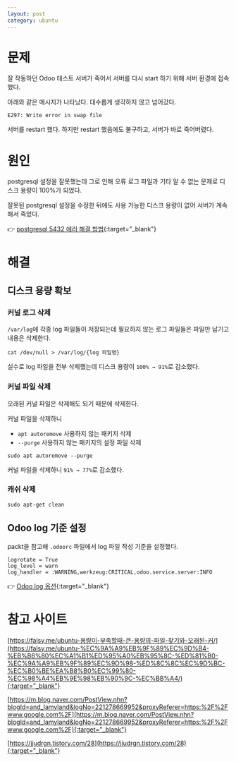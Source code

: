 ```yaml
---
layout: post
category: ubuntu 
---
```


# 문제

잘 작동하던 Odoo 테스트 서버가 죽어서 서버를 다시 start 하기 위해 서버 환경에 접속했다. 

아래와 같은 메시지가 나타났다. 대수롭게 생각하지 않고 넘어갔다. 

```shell
E297: Write error in swap file
```

서버를 restart 했다. 하지만 restart 했음에도 불구하고, 서버가 바로 죽어버렸다. 

# 원인

postgresql 설정을 잘못했는데 그로 인해 오류 로그 파일과 기타 알 수 없는 문제로 디스크 용량이 100%가 되었다. 

잘못된 postgresql 설정을 수정한 뒤에도 사용 가능한 디스크 용량이 없어 서버가 계속해서 죽었다.

👉 [postgresql 5432 에러 해결 방법](https://stackoverflow.com/questions/42653690/psql-could-not-connect-to-server-no-such-file-or-directory-5432-error){:target="_blank"}

# 해결

## 디스크 용량 확보

### 커널 로그 삭제

`/var/log`에 각종 log 파일들이 저장되는데 필요하지 않는 로그 파일들은 파일만 남기고 내용은 삭제한다.

```shell
cat /dev/null > /var/log/{log 파일명}
```

실수로 log 파일을 전부 삭제했는데 디스크 용량이 `100% → 91%`로 감소했다. 

### 커널 파일 삭제

오래된 커널 파일은 삭제해도 되기 때문에 삭제한다. 

커널 파일을 삭제하니 

- `apt autoremove` 사용하지 않는 패키지 삭제
- `--purge` 사용하지 않는 패키지의 설정 파일 삭제

```shell
sudo apt autoremove --purge
```

커널 파일을 삭제하니 `91% → 77%`로 감소했다. 

### 캐쉬 삭제

```shell
sudo apt-get clean
```

## Odoo log 기준 설정

packt을 참고해 `.odoorc` 파일에서 log 파일 작성 기준을 설정했다.

```text
logrotate = True
log_level = warn
log_handler = :WARNING,werkzeug:CRITICAL,odoo.service.server:INFO
```

👉 [Odoo log 옵션](https://gist.github.com/Guidoom/d5db0a76ce669b139271a528a8a2a27f){:target="_blank"}

# 참고 사이트

[https://falsy.me/ubuntu-용량이-부족할때-큰-용량의-파일-찾기와-오래된-커/](https://falsy.me/ubuntu-%EC%9A%A9%EB%9F%89%EC%9D%B4-%EB%B6%80%EC%A1%B1%ED%95%A0%EB%95%8C-%ED%81%B0-%EC%9A%A9%EB%9F%89%EC%9D%98-%ED%8C%8C%EC%9D%BC-%EC%B0%BE%EA%B8%B0%EC%99%80-%EC%98%A4%EB%9E%98%EB%90%9C-%EC%BB%A4/){:target="_blank"}

[https://m.blog.naver.com/PostView.nhn?blogId=and_lamyland&logNo=221278669952&proxyReferer=https:%2F%2Fwww.google.com%2F](https://m.blog.naver.com/PostView.nhn?blogId=and_lamyland&logNo=221278669952&proxyReferer=https:%2F%2Fwww.google.com%2F){:target="_blank"}

[https://jjudrgn.tistory.com/28](https://jjudrgn.tistory.com/28){:target="_blank"}
